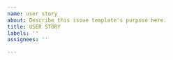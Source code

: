 ```yaml
---
name: user story
about: Describe this issue template's purpose here.
title: USER STORY
labels: ''
assignees: ''

---
```



